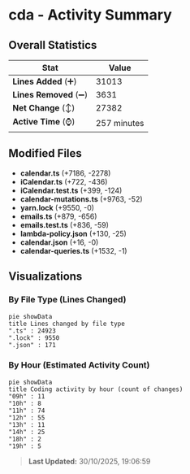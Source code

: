 # cda - Activity Summary 

## Overall Statistics

| Stat                   | Value                                                             |
| ---------------------- | ----------------------------------------------------------------- |
| **Lines Added** (➕)   | 31013                                          |
| **Lines Removed** (➖) | 3631                                        |
| **Net Change** (↕)    | 27382                |
| **Active Time** (⌚)   | 257 minutes |


## Modified Files
- **calendar.ts** (+7186, -2278)
- **iCalendar.ts** (+722, -436)
- **iCalendar.test.ts** (+399, -124)
- **calendar-mutations.ts** (+9763, -52)
- **yarn.lock** (+9550, -0)
- **emails.ts** (+879, -656)
- **emails.test.ts** (+836, -59)
- **lambda-policy.json** (+130, -25)
- **calendar.json** (+16, -0)
- **calendar-queries.ts** (+1532, -1)

## Visualizations

### By File Type (Lines Changed)

```mermaid
pie showData
title Lines changed by file type
".ts" : 24923
".lock" : 9550
".json" : 171
```

### By Hour (Estimated Activity Count)

```mermaid
pie showData
title Coding activity by hour (count of changes)
"09h" : 11
"10h" : 8
"11h" : 74
"12h" : 55
"13h" : 11
"14h" : 25
"18h" : 2
"19h" : 5
```


> **Last Updated:** 30/10/2025, 19:06:59